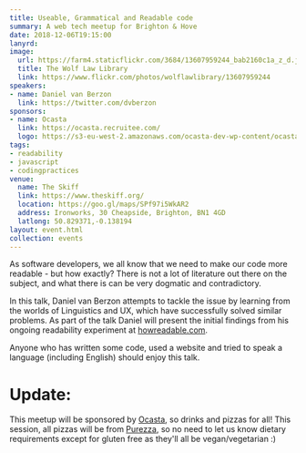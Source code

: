 ```yaml
---
title: Useable, Grammatical and Readable code
summary: A web tech meetup for Brighton & Hove
date: 2018-12-06T19:15:00
lanyrd: 
image:
  url: https://farm4.staticflickr.com/3684/13607959244_bab2160c1a_z_d.jpg
  title: The Wolf Law Library
  link: https://www.flickr.com/photos/wolflawlibrary/13607959244
speakers:
- name: Daniel van Berzon
  link: https://twitter.com/dvberzon
sponsors:
- name: Ocasta
  link: https://ocasta.recruitee.com/
  logo: https://s3-eu-west-2.amazonaws.com/ocasta-dev-wp-content/ocastalive/app/uploads/social-large-5121.png
tags:
- readability
- javascript
- codingpractices
venue:
  name: The Skiff
  link: https://www.theskiff.org/
  location: https://goo.gl/maps/SPf97i5WkAR2
  address: Ironworks, 30 Cheapside, Brighton, BN1 4GD
  latlong: 50.829371,-0.138194
layout: event.html
collection: events
---
```


As software developers, we all know that we need to make our code more readable - but how exactly? There is not a lot of literature out there on the subject, and what there is can be very dogmatic and contradictory.

In this talk, Daniel van Berzon attempts to tackle the issue by learning from the worlds of Linguistics and UX, which have successfully solved similar problems. As part of the talk Daniel will present the initial findings from his ongoing readability experiment at [howreadable.com](http://howreadable.com).

Anyone who has written some code, used a website and tried to speak a language (including English) should enjoy this talk.

# Update:

This meetup will be sponsored by [Ocasta](https://ocasta.com), so drinks and pizzas for all! This session, all pizzas will be from [Purezza](http://purezza.co.uk/), so no need to let us know dietary requirements except for gluten free as they'll all be vegan/vegetarian :)
